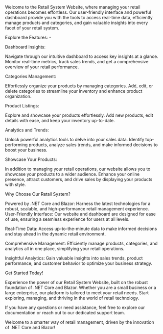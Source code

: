 
Welcome to the Retail System Website, where managing your retail operations becomes effortless. Our user-friendly interface and powerful dashboard provide you with the tools to access real-time data, efficiently manage products and categories, and gain valuable insights into every facet of your retail system.

Explore the Features: -

Dashboard Insights: 

Navigate through our intuitive dashboard to access key insights at a glance. Monitor real-time metrics, track sales trends, and get a comprehensive overview of your retail performance.

Categories Management: 

Effortlessly organize your products by managing categories. Add, edit, or delete categories to streamline your inventory and enhance product organization.

Product Listings: 

Explore and showcase your products effortlessly. Add new products, edit details with ease, and keep your inventory up-to-date.

Analytics and Trends: 

Unlock powerful analytics tools to delve into your sales data. Identify top-performing products, analyze sales trends, and make informed decisions to boost your business.

Showcase Your Products: 

In addition to managing your retail operations, our website allows you to showcase your products to a wider audience. Enhance your online presence, attract customers, and drive sales by displaying your products with style.

Why Choose Our Retail System?

Powered by .NET Core and Blazor: Harness the latest technologies for a robust, scalable, and high-performance retail management experience.
User-Friendly Interface: Our website and dashboard are designed for ease of use, ensuring a seamless experience for users at all levels.

Real-Time Data: Access up-to-the-minute data to make informed decisions and stay ahead in the dynamic retail environment.

Comprehensive Management: Efficiently manage products, categories, and analytics all in one place, simplifying your retail operations.

Insightful Analytics: Gain valuable insights into sales trends, product performance, and customer behavior to optimize your business strategy.

Get Started Today!

Experience the power of our Retail System Website, built on the robust foundation of .NET Core and Blazor. Whether you are a small business or a large enterprise, our platform is tailored to meet your retail needs. Start exploring, managing, and thriving in the world of retail technology.

If you have any questions or need assistance, feel free to explore our documentation or reach out to our dedicated support team.

Welcome to a smarter way of retail management, driven by the innovation of .NET Core  and Blazor!
